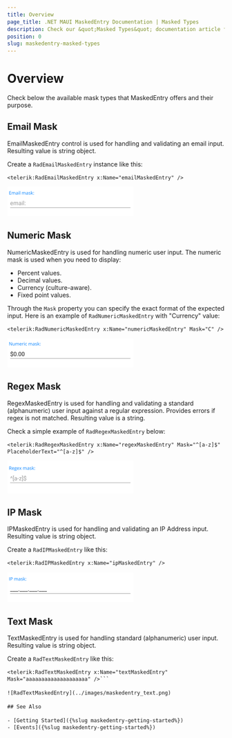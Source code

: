 ```yaml
---
title: Overview
page_title: .NET MAUI MaskedEntry Documentation | Masked Types
description: Check our &quot;Masked Types&quot; documentation article for Telerik MaskedEntry for .NET MAUI.
position: 0
slug: maskedentry-masked-types
---
```


# Overview

Check below the available mask types that MaskedEntry offers and their purpose.

## Email Mask

EmailMaskedEntry control is used for handling and validating an email input. Resulting value is string object.

Create a `RadEmailMaskedEntry` instance like this:

```XAML
<telerik:RadEmailMaskedEntry x:Name="emailMaskedEntry" />
```

![RadEmailMaskedEntry](../images/maskedentry_email.png)

## Numeric Mask

NumericMaskedEntry is used for handling numeric user input.  The numeric mask is used when you need to display:

* Percent values.
* Decimal values.
* Currency (culture-aware).
* Fixed point values.

Through the `Mask` property you can specify the exact format of the expected input. Here is an example of `RadNumericMaskedEntry` with "Currency" value:

```XAML
<telerik:RadNumericMaskedEntry x:Name="numericMaskedEntry" Mask="C" />
```

![RadNumericMaskedEntry](../images/maskedentry_numeric.png)

## Regex Mask

RegexMaskedEntry is used for handling and validating a standard (alphanumeric) user input against a regular expression. Provides errors if regex is not matched. Resulting value is a string.

Check a simple example of `RadRegexMaskedEntry` below:

```XAML
<telerik:RadRegexMaskedEntry x:Name="regexMaskedEntry" Mask="^[a-z]$" PlaceholderText="^[a-z]$" />
```

![RadRegexMaskedEntry](../images/maskedentry_regex.png)

## IP Mask

IPMaskedEntry is used for handling and validating an IP Address input. Resulting value is string object.

Create a `RadIPMaskedEntry` like this:

```XAML
<telerik:RadIPMaskedEntry x:Name="ipMaskedEntry" />
```

![RadIPMaskedEntry](../images/maskedentry_ip.png)

## Text Mask

TextMaskedEntry is used for handling standard (alphanumeric) user input. Resulting value is string object.

Create a `RadTextMaskedEntry` like this:

```XAML
<telerik:RadTextMaskedEntry x:Name="textMaskedEntry" Mask="aaaaaaaaaaaaaaaaaaaa" />```

![RadTextMaskedEntry](../images/maskedentry_text.png)

## See Also

- [Getting Started]({%slug maskedentry-getting-started%})
- [Events]({%slug maskedentry-getting-started%})

